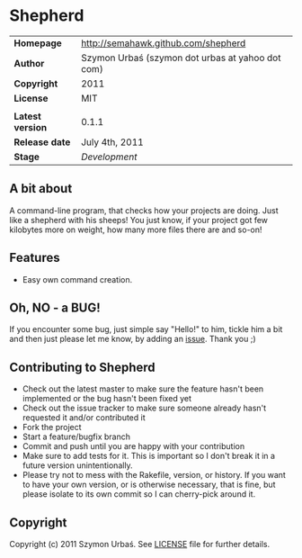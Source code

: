 Shepherd
========

<table>
	<tr>
		<td><b>Homepage</b></td>
		<td><a href="http://semahawk.github.com/shepherd">http://semahawk.github.com/shepherd</a></td>
	</tr>
	<tr>
		<td><b>Author</b></td>
		<td>Szymon Urbaś (szymon dot urbas at yahoo dot com)</td>
	</tr>
	<tr>
		<td><b>Copyright</b></td>
		<td>2011</td>
	</tr>
	<tr>
		<td><b>License</b></td>
		<td>MIT</td>
	</tr>
	<tr>
		<td> </td>		
		<td> </td>		
	</tr>
	<tr>
		<td><b>Latest version</b></td>
		<td>0.1.1</td>
	</tr>
	<tr>
		<td><b>Release date</b></td>
		<td>July 4th, 2011</td>
	</tr>
	<tr>
		<td><b>Stage</b></td>
		<td><i>Development</i></td>
	</tr>
</table>

## A bit about

A command-line program, that checks how your projects are doing. Just like a shepherd with his sheeps!
You just know, if your project got few kilobytes more on weight, how many more files there are and so-on!

## Features

+ Easy own command creation.

## Oh, NO - a BUG!

If you encounter some bug, just simple say "Hello!" to him, tickle him a bit and then just please let me know, by adding an [issue](http://github.com/semahawk/shepherd/issues). Thank you ;)

## Contributing to Shepherd

* Check out the latest master to make sure the feature hasn't been implemented or the bug hasn't been fixed yet
* Check out the issue tracker to make sure someone already hasn't requested it and/or contributed it
* Fork the project
* Start a feature/bugfix branch
* Commit and push until you are happy with your contribution
* Make sure to add tests for it. This is important so I don't break it in a future version unintentionally.
* Please try not to mess with the Rakefile, version, or history. If you want to have your own version, or is otherwise necessary, that is fine, but please isolate to its own commit so I can cherry-pick around it.

## Copyright

Copyright (c) 2011 Szymon Urbaś. See [LICENSE](http://github.com/semahawk/shepherd/blob/master/LICENSE.txt) file for
further details.
